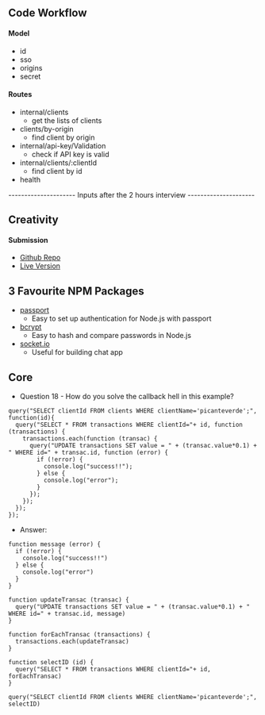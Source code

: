 ## Code Workflow

#### Model
* id
* sso
* origins
* secret

#### Routes
* internal/clients
  - get the lists of clients
* clients/by-origin
  - find client by origin
* internal/api-key/Validation
  - check if API key is valid
* internal/clients/:clientId
  - find client by id
* health

--------------------- Inputs after the 2 hours interview ---------------------
## Creativity

#### Submission
* [Github Repo](https://github.com/shumin13/aaweather)
* [Live Version](https://airasiaw.herokuapp.com/)


## 3 Favourite NPM Packages
* [passport](http://passportjs.org/)
  - Easy to set up authentication for Node.js with passport
* [bcrypt](https://github.com/kelektiv/node.bcrypt.js)
  - Easy to hash and compare passwords in Node.js
* [socket.io](https://socket.io/)
  - Useful for building chat app

## Core
* Question 18 - How do you solve the callback hell in this example?
```
query("SELECT clientId FROM clients WHERE clientName='picanteverde';", function(id){
  query("SELECT * FROM transactions WHERE clientId="+ id, function (transactions) {
    transactions.each(function (transac) {
      query("UPDATE transactions SET value = " + (transac.value*0.1) + " WHERE id=" + transac.id, function (error) {
        if (!error) {
          console.log("success!!");
        } else {
          console.log("error");
        }
      });
    });
  });
});
```

* Answer:

```
function message (error) {
  if (!error) {
    console.log("success!!")
  } else {
    console.log("error")
  }
}

function updateTransac (transac) {
  query("UPDATE transactions SET value = " + (transac.value*0.1) + " WHERE id=" + transac.id, message)
}

function forEachTransac (transactions) {
  transactions.each(updateTransac)
}

function selectID (id) {
  query("SELECT * FROM transactions WHERE clientId="+ id, forEachTransac)
}

query("SELECT clientId FROM clients WHERE clientName='picanteverde';", selectID)
```
